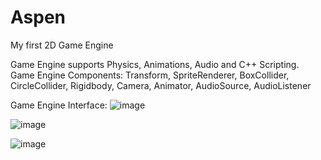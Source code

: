 # Aspen
My first 2D Game Engine

Game Engine supports Physics, Animations, Audio and C++ Scripting.
Game Engine Components:
Transform,
SpriteRenderer,
BoxCollider,
CircleCollider,
Rigidbody,
Camera,
Animator,
AudioSource,
AudioListener

Game Engine Interface:
![image](https://user-images.githubusercontent.com/87515048/182118064-e9f9955f-cc98-4b60-9bfe-f61bf5840bac.png)

![image](https://user-images.githubusercontent.com/87515048/186093603-1e216b28-2054-47f3-8c44-aee3ddec3304.png)

![image](https://user-images.githubusercontent.com/87515048/186094199-a7d8aea0-7f43-4c78-8d47-38f66c7a97cb.png)
